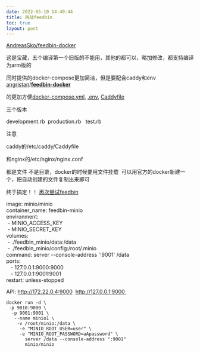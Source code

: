 ```yaml
--- 
date: 2022-05-10 14:40:44
title: 再战feedbin
toc: true 
layout: post 
--- 
```

[AndreasSko/feedbin-docker](https://github.com/AndreasSko/feedbin-docker)

这是宝藏，五个编译第一个旧版的不能用，其他的都可以，略加修改，都支持编译为arm版的

同时提供的docker-compose更加简洁，但是要配合caddy和env [angristan](https://github.com/angristan)/[**feedbin-docker**](https://github.com/angristan/feedbin-docker) 

的更加方便[docker-compose.yml](#AsGdIddbeodD/3ZesXQkjHRKr), [.env](#AsGdIddbeodD/13gFWgpIMbQM), [Caddyfile](#AsGdIddbeodD/olasNNJ5aZqv)

三个版本

development.rb  production.rb   test.rb

注意

caddy的/etc/caddy/Caddyfile

和nginx的/etc/nginx/nginx.conf  

都是文件 不是目录，docker的时候要用文件挂载  可以用官方的docker新建一个，把自动创建的文件复制出来即可

终于搞定！！ [再次尝试feedbin](../07%20-%20%E5%91%A8%E5%85%AD/%E5%86%8D%E6%AC%A1%E5%B0%9D%E8%AF%95feedbin.md)

image: minio/minio  
container\_name: feedbin-minio  
environment:  
 - MINIO\_ACCESS\_KEY  
 - MINIO\_SECRET\_KEY  
volumes:  
 - ./feedbin\_minio/data:/data  
 - ./feedbin\_minio/config:/root/.minio  
command: server --console-address ':9001' /data  
ports:  
   - 127.0.0.1:9000:9000  
   - 127.0.0.1:9001:9001  
restart: unless-stopped

API: http://172.22.0.4:9000  http://127.0.0.1:9000 

    docker run -d \
     -p 9010:9000 \
      -p 9001:9001 \
       --name minio1 \
        -v /root/minio:/data \
         -e "MINIO_ROOT_USER=user" \
         -e "MINIO_ROOT_PASSWORD=aApassword" \
           server /data --console-address ":9001"
           minio/minio
<!--more-->